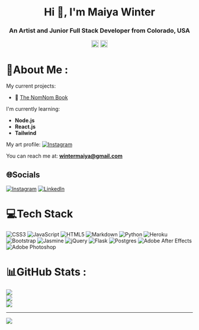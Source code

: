 <h1 align="center">Hi 👋, I'm Maiya Winter</h1>
<h3 align="center">An Artist and Junior Full Stack Developer from Colorado, USA</h3>
<div id="header" align="center">
  <img src="https://media.giphy.com/media/jdPMeyv9rn0hZHh8n9/giphy.gif" width=20px"/>
  <img src="https://media.giphy.com/media/ypMHTnPzsKYvYcBOmA/giphy.gif" width=20px"/>                                                                                
</div>

# 💫About Me :
My current projects:

- 📖 [The NomNom Book](https://github.com/WinterMaiya/nomnom_book)

I'm currently learning:
- **Node.js** 
- **React.js**
- **Tailwind**

My art profile:
[![Instagram](https://img.shields.io/badge/Instagram-%23E4405F.svg?logo=Instagram&logoColor=white)](https://instagram.com/maiyawinter)

You can reach me at: **wintermaiya@gmail.com**


## 🌐Socials
[![Instagram](https://img.shields.io/badge/Instagram-%23E4405F.svg?logo=Instagram&logoColor=white)](https://instagram.com/maiyawinter) [![LinkedIn](https://img.shields.io/badge/LinkedIn-%230077B5.svg?logo=linkedin&logoColor=white)](https://linkedin.com/in/maiya-winter) 

# 💻Tech Stack
![CSS3](https://img.shields.io/badge/css3-%231572B6.svg?style=for-the-badge&logo=css3&logoColor=white) ![JavaScript](https://img.shields.io/badge/javascript-%23323330.svg?style=for-the-badge&logo=javascript&logoColor=%23F7DF1E) ![HTML5](https://img.shields.io/badge/html5-%23E34F26.svg?style=for-the-badge&logo=html5&logoColor=white) ![Markdown](https://img.shields.io/badge/markdown-%23000000.svg?style=for-the-badge&logo=markdown&logoColor=white) ![Python](https://img.shields.io/badge/python-3670A0?style=for-the-badge&logo=python&logoColor=ffdd54) ![Heroku](https://img.shields.io/badge/heroku-%23430098.svg?style=for-the-badge&logo=heroku&logoColor=white) ![Bootstrap](https://img.shields.io/badge/bootstrap-%23563D7C.svg?style=for-the-badge&logo=bootstrap&logoColor=white) ![Jasmine](https://img.shields.io/badge/jasmine-%238A4182.svg?style=for-the-badge&logo=jasmine&logoColor=white) ![jQuery](https://img.shields.io/badge/jquery-%230769AD.svg?style=for-the-badge&logo=jquery&logoColor=white) ![Flask](https://img.shields.io/badge/flask-%23000.svg?style=for-the-badge&logo=flask&logoColor=white) ![Postgres](https://img.shields.io/badge/postgres-%23316192.svg?style=for-the-badge&logo=postgresql&logoColor=white) ![Adobe After Effects](https://img.shields.io/badge/Adobe%20After%20Effects-9999FF.svg?style=for-the-badge&logo=Adobe%20After%20Effects&logoColor=white) ![Adobe Photoshop](https://img.shields.io/badge/adobephotoshop-%2331A8FF.svg?style=for-the-badge&logo=adobephotoshop&logoColor=white)
# 📊GitHub Stats :
![](https://github-readme-stats.vercel.app/api?username=WinterMaiya&theme=synthwave&hide_border=true&include_all_commits=false&count_private=true)<br/>
![](https://github-readme-streak-stats.herokuapp.com/?user=WinterMaiya&theme=synthwave&hide_border=true)<br/>
![](https://github-readme-stats.vercel.app/api/top-langs/?username=WinterMaiya&theme=synthwave&hide_border=true&include_all_commits=false&count_private=true&layout=compact)

---
[![](https://visitcount.itsvg.in/api?id=WinterMaiya&icon=0&color=10)](https://visitcount.itsvg.in)

